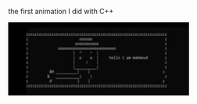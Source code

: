 the first animation I did with C++

![](https://github.com/Mousatat/profile/blob/main/first%20animationI%20I%20created%20created.gif)
